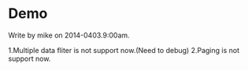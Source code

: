 Demo
====
Write by mike on 2014-0403.9:00am.

1.Multiple data fliter is not support now.(Need to debug)
2.Paging is not support now.
